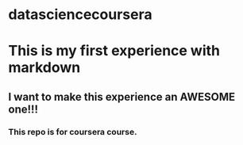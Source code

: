 datasciencecoursera
===================
# This is my first experience with markdown
## I want to make this experience an AWESOME one!!!
### This repo is for coursera course.
